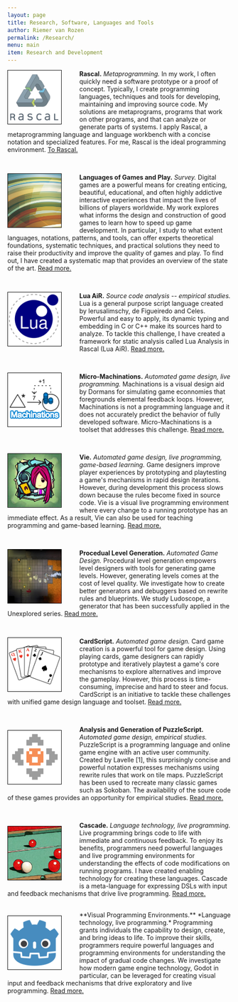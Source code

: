 ```yaml
---
layout: page
title: Research, Software, Languages and Tools
author: Riemer van Rozen
permalink: /Research/
menu: main
item: Research and Development
---
```

<div style="width: 100%;" markdown="1">
<div style="padding-left: 0px; padding-right: 40px; float: left;">
<a href="https://rascal-mpl.org"><img src="/assets/Rascal.png" style="width: 120px; height: 120px; border: 1px solid black"></a>
</div>

**Rascal.** *Metaprogramming.*
In my work, I often quickly need a software prototype or a proof of concept.
Typically, I create programming languages, techniques and tools
for developing, maintaining and improving source code.
My solutions are metaprograms,
programs that work on other programs,
and that can analyze or generate parts of systems.
I apply Rascal, a metaprogramming language and language workbench
with a concise notation and specialized features.
For me, Rascal is the ideal programming environment.
<a href="https://rascal-mpl.org">To Rascal.</a>
</div>
<br>

<div style="width: 100%;" markdown="1">
<div style="padding-left: 0px; padding-right: 40px; float: left;">
<a href="/LoGaP/"><img src="/assets/LoGaP.png" style="width: 120px; height: 120px; border: 1px solid black"></a>
</div>

**Languages of Games and Play.** *Survey.*
Digital games are a powerful means for creating enticing, beautiful, educational, and often highly addictive interactive experiences that impact the lives of billions of players worldwide.
My work explores what informs the design and construction of good games to learn how to speed up game development. In particular, I study to what extent languages, notations, patterns, and tools, can offer experts theoretical foundations, systematic techniques, and practical solutions they need to raise their productivity and improve the quality of games and play.
To find out, I have created a systematic map that provides an overview of the state of the art. <a href="/LoGaP/">Read more.</a>
</div>
<br>

<div style="width: 100%;" markdown="1">
<div style="padding-left: 0px;padding-right: 40px; float: left;">
<a href="/Lua-AiR/"><img src="/assets/Lua.png" style="width: 120px; border: 1px solid black;"></a>
</div>

**Lua AiR.** *Source code analysis -- empirical studies.*
Lua is a general purpose script language
created by Ierusalimschy, de Figueiredo and Celes.
Powerful and easy to apply,
its dynamic typing and embedding
in C or C++ make its sources hard to analyze.
To tackle this challenge,
I have created a framework for static analysis called Lua Analysis in Rascal (Lua AiR). <a href="/Lua/">Read more.</a>
</div>
<br>

<div style="width: 100%;" markdown="1">
<div style="padding-left: 0px; padding-right: 40px; float: left;">
<a href="/Micro-Machinations/"><img src="/assets/Machinations.png" style="width: 120px; border: 1px solid black"></a>
</div>

**Micro-Machinations.** *Automated game design, live programming.*
Machinations is a visual design aid by Dormans
for simulating game econnomies
that foregrounds elemental feedback loops.
However, Machinations is not a programming language
and it does not accurately predict the behavior
of fully developed software.
Micro-Machinations is a toolset that addresses this challenge.
<a href="/Micro-Machinations/">Read more.</a>
</div>
<br>

<div style="width: 100%;" markdown="1">
<div style="padding-left: 0px; padding-right: 40px; float: left;">
<a href="/Vie"><img src="/assets/Vie.jpg" style="width: 120px; border: 1px solid black"></a>
</div>

**Vie.** *Automated game design, live programming, game-based learning.*
Game designers improve player experiences
by prototyping and playtesting a game's mechanisms in rapid design iterations.
However, during development this process slows down
because the rules become fixed in source code.
Vie is a visual live programming environment
where every change to a running prototype
has an immediate effect.
As a result, Vie can also be used for 
teaching programming and game-based learning.
<a href="/Vie/">Read more.</a>
</div>
<br>

<div style="width: 100%;" markdown="1">
<div style="padding-left: 0px; padding-right: 40px; float: left;">
<a href="/LevelGeneration/"><img src="/assets/LudoScope.png" style="width: 120px; height: 120px; border: 1px solid black"></a>
</div>

**Procedual Level Generation.** *Automated Game Design.*
Procedural level generation empowers level designers
with tools for generating game levels.
However, generating levels comes at the cost of level quality.
We investigate how to create better generators
and debuggers based on rewrite rules and blueprints.
We study Ludoscope, a generator that has been successfully
applied in the Unexplored series.
<a href="/LevelGeneration/">Read more.</a>
</div>
<br>

<div style="width: 100%;" markdown="1">
<div style="padding-left: 0px; padding-right: 40px; float: left;">
<a href="/CardScript/"><img src="/assets/CardScript.png" style="width: 120px; height: 120px; border: 1px solid black"></a>
</div>

**CardScript.** *Automated game design.*
Card game creation is a powerful tool for game design.
Using playing cards, game designers can rapidly prototype and iteratively playtest a game's core mechanisms
to explore alternatives and improve the gameplay.
However, this process is time-consuming, imprecise and hard to steer and focus.
CardScript is an initiative to tackle these challenges
with unified game design language and toolset.
<a href="/CardScript/">Read more.</a>
</div>
<br>

<div style="width: 100%;" markdown="1">
<div style="padding-left: 0px; padding-top: 10px; padding-bottom: 10px; padding-right: 40px; float: left;">
<a href="/PuzzleScript/"><img src="/assets/PuzzleScript.png" style="width: 120px; height: 120px; border: 1px solid black"></a>
</div>

**Analysis and Generation of PuzzleScript.** *Automated game design, empirical studies.*
PuzzleScript is a programming language and online game engine 
with an active user community.
Created by Lavelle [1], this surprisingly concise and powerful notation
expresses mechanisms using rewrite rules that work on tile maps.
PuzzleScript has been used to recreate
many classic games such as Sokoban.
The availability of the soure code
of these games provides an
opportunity for empirical studies. 
<a href="/PuzzleScript">Read more.</a>
</div>
<br>

<div style="width: 100%;" markdown="1">
<div style="padding-left: 0px; padding-top: 10px; padding-bottom: 10px; padding-right: 40px; float: left;">
<a href="/Cascade/"><img src="/assets/Cascade.jpg" style="width: 120px; height: 120px; border: 1px solid black"></a>
</div>

**Cascade.** *Language technology, live programming.*
Live programming brings code to life with immediate and continuous feedback. To enjoy its benefits, programmers need powerful languages and live programming environments for understanding the effects of code modifications on running programs. I have created enabling technology for creating these languages.
Cascade is a meta-language for expressing DSLs with input and feedback mechanisms that drive live programming. <a href="/Cascade/">Read more.</a>
</div>
<br>

<div style="width: 100%;" markdown="1">
<div style="padding-left: 0px; padding-top: 10px; padding-bottom: 10px; padding-right: 40px; float: left;">
<a href="/ProgrammingEnvironments/"><img src="/assets/Godot.svg" style="width: 120px; height: 120px; border: 1px solid black"></a>
</div>

<div style="width: 100%;" markdown="1">
**Visual Programming Environments.** *Language technology, live programming.*
Programming grants individuals the capability to design, create, and bring ideas to life. To improve their skills, programmers require powerful languages and programming environments for understanding the impact of gradual code changes. We investigate how modern game engine technology, Godot in particular, can be leveraged for creating visual input and feedback mechanisms that drive exploratory and live programming.
<a href="/ProgrammingEnvironments/">Read more.</a>
</div>
